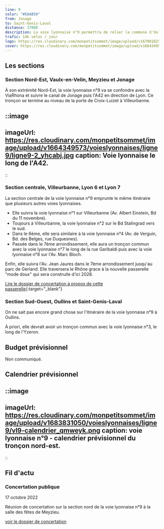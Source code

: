 ```yaml
---
line: 9
color: "#EAAB50"
from: Jonage
to: Saint-Genis-Laval
distance: 37000
description: La voie lyonnaise n°9 permettra de relier la commune d'Oullins à Jonage en pssant par le 7ème, le 3ème le 6ème arrondissement de Lyon ainsi que par Villeurbanne et Vaulx-en-Velin.
trafic: 14k vélos / jour
logo: https://res.cloudinary.com/monpetitsommet/image/upload/v1670018252/voieslyonnaises/ligne9/cover-vl9_wsmubu.png
cover: https://res.cloudinary.com/monpetitsommet/image/upload/v1664349569/voieslyonnaises/ligne9/ligne9_yz31hs.jpg
---
```


## Les sections

### Section Nord-Est, Vaulx-en-Velin, Meyzieu et Jonage
À son extrémité Nord-Est, la voie lyonnaise n°9 va se confondre avec la ViaRhona et suivre le canal de Jonage puis l'A42 en direction de Lyon.
Ce tronçon se termine au niveau de la porte de Croix-Luizet à Villeurbanne.

::image
---
imageUrl: https://res.cloudinary.com/monpetitsommet/image/upload/v1664349573/voieslyonnaises/ligne9/ligne9-2_yhcabj.jpg
caption: Voie lyonnaise le long de l'A42.
---
::

### Section centrale, Villeurbanne, Lyon 6 et Lyon 7
La section centrale de la voie lyonnaise n°9 emprunte le même itinéraire que plusieurs autres voies lyonnaises.

- Elle suivra la voie lyonnaise n°1 sur Villeurbanne (Av. Albert Einstein, Bd du 11 novembre).
- Toujours à Villeurbanne, la voie lyonnaise n°2 sur le Bd Stalingrad vers le sud.
- Dans le 6ème, elle sera similaire à la voie lyonnaise n°4 (Av. de Verguin, Bd. des Belges, rue Duquesnes).
- Passée dans le 7ème arrondissement, elle aura un tronçon commun avec la voie lyonnaise n°7 le long de la rue Garibaldi puis avec la voie lyonnaise n°8 sur l'Av. Marc Bloch.

Enfin, elle suivra l'Av. Jean Jaures dans le 7ème arrondissement jusqu'au parc de Gerland.
Elle traversera le Rhône grace à la nouvelle passerelle "mode doux" qui sera construite d'ici 2028.

[Lire le dossier de concertation à propos de cette passerelle](https://jeparticipe.grandlyon.com/media/default/0001/01/04919aa7c24cd845169b1c0ad56825d88e4b6c11.pdf){:target="_blank"}

### Section Sud-Ouest, Oullins et Saint-Genis-Laval
On ne sait pas encore grand chose sur l'itinéraire de la voie lyonnaise n°9 à Oullins.

À priori, elle devrait avoir un tronçon commun avec la voie lyonnaise n°3, le long de l'Yzeron. 

## Budget prévisionnel
Non communiqué.

## Calendrier prévisionnel

::image
---
imageUrl: https://res.cloudinary.com/monpetitsommet/image/upload/v1683831050/voieslyonnaises/ligne9/vl9-calendrier_qmweyk.png
caption: voie lyonnaise n°9 - calendrier prévisionnel du tronçon nord-est.
---
::

## Fil d'actu

### Concertation publique
17 octobre 2022

Réunion de concertation sur la section nord de la voie lyonnaise n°9 à la salle des fêtes de Meyzieu.

[voir le dossier de concertation](https://www.grandlyon.com/fileadmin/user_upload/media/pdf/grands-projets/concertation-reglementaire/20220916_voieslyonnaises_ligne9_dossier.pdf)